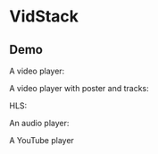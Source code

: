# VidStack

## Demo

A video player:

<VidStack
  src="https://media-files.vidstack.io/720p.mp4"
  poster="https://media-files.vidstack.io/poster-2.png"
/>

A video player with poster and tracks:

<VidStack
  src="https://media-files.vidstack.io/720p.mp4"
  title="Agent 327 Operation Barber Shop"
  poster="https://media-files.vidstack.io/poster-2.png"
  :sourses="[
    {
      src: 'https://media-files.vidstack.io/720p.mp4',
      type: 'video/mp4',
    },
    {
      src:  'https://media-files.vidstack.io/720p.avi',
      type: 'video/avi',
    },
    {
      src:  'https://media-files.vidstack.io/720p.ogv',
      type: 'video/ogg',
    },
  ]"
  :tracks="[
    {
      src: 'https://media-files.vidstack.io/subs/english.vtt',
      label: 'English',
      language: 'en-US',
      kind: 'subtitles',
      default: true,
    },
    {
      src: 'https://media-files.vidstack.io/subs/spanish.vtt',
      label: 'Spanish',
      language: 'es-ES',
      kind: 'subtitles',
    },
    // Chapters
    {
      src: 'https://media-files.vidstack.io/chapters.vtt',
      kind: 'chapters',
      language: 'en-US',
      default: true,
    },
  ]"
  thumbnails="https://media-files.vidstack.io/thumbnails.vtt"
  crossorigin
/>

HLS:

<VidStack src="https://mse-demo.u2sb.com/dash/master.m3u8" />

An audio player:

<VidStack
  src="//theme-hope-assets.vuejs.press/files/sample.mp3"
  title="VidStack Audio Demo"
/>

A YouTube player

<VidStack
  src="youtube/_cMxraX_5RE"
  title="VidStack YouTube Demo"
/>
